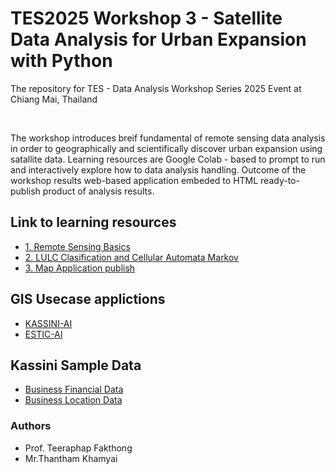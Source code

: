 # TES2025 Workshop 3 - Satellite Data Analysis for Urban Expansion with Python

The repository for TES - Data Analysis Workshop Series 2025 Event at Chiang Mai, Thailand

<br>

The workshop introduces breif fundamental of remote sensing data analysis in order to geographically and scientifically discover urban expansion using satallite data. Learning resources are Google Colab - based to prompt to run and interactively explore how to data analysis handling. Outcome of the workshop results web-based application embeded to HTML ready-to-publish product of analysis results. 

## Link to learning resources

- [1. Remote Sensing Basics](https://colab.research.google.com/github/thanthamky/tes-urban/blob/main/1_remote-sensing-exploration.ipynb)
- [2. LULC Clasification and Cellular Automata Markov](https://colab.research.google.com/github/thanthamky/tes-urban/blob/main/2_urban-expansion-analysis.ipynb)
- [3. Map Application publish](https://colab.research.google.com/github/thanthamky/tes-urban/blob/main/2_urban-expansion-analysis.ipynb)

## GIS Usecase applictions

- [KASSINI-AI](http://kassini.ai:8000/)
- [ESTIC-AI](http://kassini.ai:9090/)

## Kassini Sample Data

- [Business Financial Data](https://github.com/thanthamky/tes-urban/raw/refs/heads/main/finance_2018-2023.csv)
- [Business Location Data](https://github.com/thanthamky/tes-urban/raw/refs/heads/main/location_homepro.csv)



### Authors

- Prof. Teeraphap Fakthong
- Mr.Thantham Khamyai
